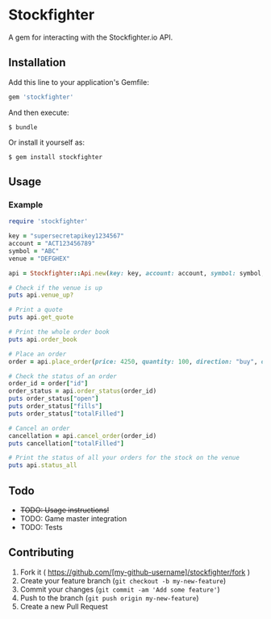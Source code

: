 # Stockfighter

A gem for interacting with the Stockfighter.io API.

## Installation

Add this line to your application's Gemfile:

```ruby
gem 'stockfighter'
```

And then execute:

    $ bundle

Or install it yourself as:

    $ gem install stockfighter

## Usage

### Example
```ruby
require 'stockfighter'

key = "supersecretapikey1234567"
account = "ACT123456789"
symbol = "ABC"
venue = "DEFGHEX"

api = Stockfighter::Api.new(key: key, account: account, symbol: symbol, venue: venue)

# Check if the venue is up
puts api.venue_up?

# Print a quote
puts api.get_quote

# Print the whole order book
puts api.order_book

# Place an order
order = api.place_order(price: 4250, quantity: 100, direction: "buy", order_type: "limit")

# Check the status of an order
order_id = order["id"]
order_status = api.order_status(order_id)
puts order_status["open"]
puts order_status["fills"]
puts order_status["totalFilled"]

# Cancel an order
cancellation = api.cancel_order(order_id)
puts cancellation["totalFilled"]

# Print the status of all your orders for the stock on the venue
puts api.status_all

```

## Todo

* ~~TODO: Usage instructions!~~
* TODO: Game master integration
* TODO: Tests

## Contributing

1. Fork it ( https://github.com/[my-github-username]/stockfighter/fork )
2. Create your feature branch (`git checkout -b my-new-feature`)
3. Commit your changes (`git commit -am 'Add some feature'`)
4. Push to the branch (`git push origin my-new-feature`)
5. Create a new Pull Request
